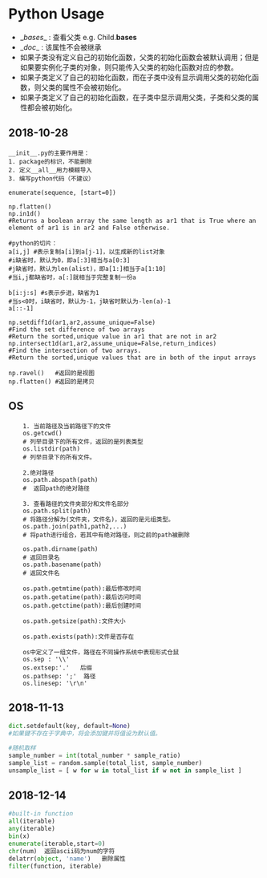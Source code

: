 # Python Usage


*  \__bases__ : 查看父类
e.g. Child.__bases__
* \__doc__ : 该属性不会被继承
* 如果子类没有定义自己的初始化函数，父类的初始化函数会被默认调用；但是如果要实例化子类的对象，则只能传入父类的初始化函数对应的参数。
* 如果子类定义了自己的初始化函数，而在子类中没有显示调用父类的初始化函数，则父类的属性不会被初始化。
* 如果子类定义了自己的初始化函数，在子类中显示调用父类，子类和父类的属性都会被初始化。 

## 2018-10-28
```
__init__.py的主要作用是：
1. package的标识，不能删除
2. 定义__all__用力模糊导入
3. 编写python代码（不建议）

enumerate(sequence, [start=0])

np.flatten()
np.in1d()
#Returns a boolean array the same length as ar1 that is True where an element of ar1 is in ar2 and False otherwise.

#python的切片：
a[i,j] #表示复制a[i]到a[j-1]，以生成新的list对象
#i缺省时，默认为0，即a[:3]相当与a[0:3]
#j缺省时，默认为len(alist)，即a[1:]相当于a[1:10]
#当i,j都缺省时，a[:]就相当于完整复制一份a

b[i:j:s] #s表示步进，缺省为1
#当s<0时，i缺省时，默认为-1，j缺省时默认为-len(a)-1
a[::-1] 

np.setdiff1d(ar1,ar2,assume_unique=False)
#Find the set difference of two arrays
#Return the sorted,unique value in ar1 that are not in ar2
np.intersect1d(ar1,ar2,assume_unique=False,return_indices)
#Find the intersection of two arrays.
#Return the sorted,unique values that are in both of the input arrays

np.ravel()   #返回的是视图
np.flatten() #返回的是拷贝

```

## OS
```
    1. 当前路径及当前路径下的文件
    os.getcwd() 
    # 列举目录下的所有文件，返回的是列表类型
    os.listdir(path) 
    # 列举目录下的所有文件。

    2.绝对路径
    os.path.abspath(path)
    #  返回path的绝对路径

    3. 查看路径的文件夹部分和文件名部分
    os.path.split(path)
    # 将路径分解为(文件夹，文件名)，返回的是元组类型。
    os.path.join(path1,path2,...)
    # 将path进行组合，若其中有绝对路径，则之前的path被删除

    os.path.dirname(path)
    # 返回目录名
    os.path.basename(path)
    # 返回文件名

    os.path.getmtime(path):最后修改时间
    os.path.getatime(path):最后访问时间
    os.path.getctime(path):最后创建时间

    os.path.getsize(path):文件大小

    os.path.exists(path):文件是否存在

    os中定义了一组文件，路径在不同操作系统中表现形式仓鼠
    os.sep : '\\'    
    os.extsep:'.'   后缀
    os.pathsep: ';'  路径
    os.linesep: '\r\n'  
```

## 2018-11-13
```python
dict.setdefault(key, default=None)
#如果键不存在于字典中，将会添加键并将值设为默认值。

#随机取样
sample_number = int(total_number * sample_ratio)
sample_list = random.sample(total_list, sample_number)
unsample_list = [ w for w in total_list if w not in sample_list ]

```

## 2018-12-14
```python
#built-in function
all(iterable)
any(iterable)
bin(x)
enumerate(iterable,start=0)
chr(num)  返回ascii码为num的字符
delatrr(object, 'name')   删除属性 
filter(function, iterable)

```

